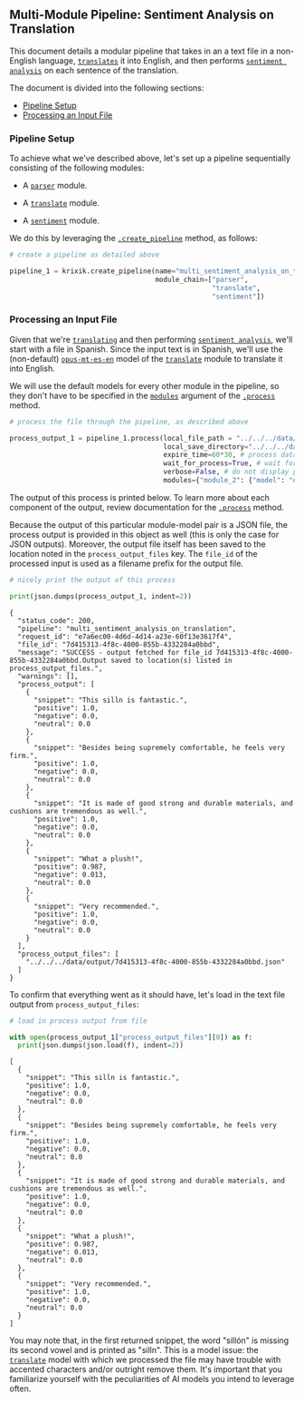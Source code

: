 ## Multi-Module Pipeline: Sentiment Analysis on Translation

This document details a modular pipeline that takes in an a text file in a non-English language, [`translates`](../../modules/ai_model_modules/translate_module.md) it into English, and then performs [`sentiment analysis`](../../modules/ai_model_modules/sentiment_module.md) on each sentence of the translation.

The document is divided into the following sections:

- [Pipeline Setup](#pipeline-setup)
- [Processing an Input File](#processing-an-input-file)

### Pipeline Setup

To achieve what we've described above, let's set up a pipeline sequentially consisting of the following modules:

- A [`parser`](../../modules/ai_model_modules/parser_module.md) module.

- A [`translate`](../../modules/ai_model_modules/translate_module.md) module.

- A [`sentiment`](../../modules/ai_model_modules/sentiment_module.md) module.

We do this by leveraging the [`.create_pipeline`](../../system/pipeline_creation/create_pipeline.md) method, as follows:


```python
# create a pipeline as detailed above

pipeline_1 = krixik.create_pipeline(name="multi_sentiment_analysis_on_translation",
                                    module_chain=["parser",
                                                  "translate",
                                                  "sentiment"])
```

### Processing an Input File

Given that we're [`translating`](../../modules/ai_model_modules/translate_module.md) and then performing [`sentiment analysis`](../../modules/ai_model_modules/sentiment_module.md), we'll start with a file in Spanish. Since the input text is in Spanish, we'll use the (non-default) [`opus-mt-es-en`](https://huggingface.co/Helsinki-NLP/opus-mt-es-en) model of the [`translate`](../../modules/ai_model_modules/translate_module.md) module to translate it into English.

We will use the default models for every other module in the pipeline, so they don't have to be specified in the [`modules`](../../system/parameters_processing_files_through_pipelines/process_method.md#selecting-models-via-the-modules-argument) argument of the [`.process`](../../system/parameters_processing_files_through_pipelines/process_method.md) method.


```python
# process the file through the pipeline, as described above

process_output_1 = pipeline_1.process(local_file_path = "../../../data/input/spanish_review.txt", # the initial local filepath where the input file is stored
                                      local_save_directory="../../../data/output", # the local directory that the output file will be saved to
                                      expire_time=60*30, # process data will be deleted from the Krixik system in 30 minutes
                                      wait_for_process=True, # wait for process to complete before returning IDE control to user
                                      verbose=False, # do not display process update printouts upon running code
                                      modules={"module_2": {"model": "opus-mt-es-en"}}) # specify a non-default model for use in the second module
```

The output of this process is printed below. To learn more about each component of the output, review documentation for the [`.process`](../../system/parameters_processing_files_through_pipelines/process_method.md) method.

Because the output of this particular module-model pair is a JSON file, the process output is provided in this object as well (this is only the case for JSON outputs).  Moreover, the output file itself has been saved to the location noted in the `process_output_files` key.  The `file_id` of the processed input is used as a filename prefix for the output file.


```python
# nicely print the output of this process

print(json.dumps(process_output_1, indent=2))
```

    {
      "status_code": 200,
      "pipeline": "multi_sentiment_analysis_on_translation",
      "request_id": "e7a6ec00-4d6d-4d14-a23e-60f13e3617f4",
      "file_id": "7d415313-4f8c-4000-855b-4332284a0bbd",
      "message": "SUCCESS - output fetched for file_id 7d415313-4f8c-4000-855b-4332284a0bbd.Output saved to location(s) listed in process_output_files.",
      "warnings": [],
      "process_output": [
        {
          "snippet": "This silln is fantastic.",
          "positive": 1.0,
          "negative": 0.0,
          "neutral": 0.0
        },
        {
          "snippet": "Besides being supremely comfortable, he feels very firm.",
          "positive": 1.0,
          "negative": 0.0,
          "neutral": 0.0
        },
        {
          "snippet": "It is made of good strong and durable materials, and cushions are tremendous as well.",
          "positive": 1.0,
          "negative": 0.0,
          "neutral": 0.0
        },
        {
          "snippet": "What a plush!",
          "positive": 0.987,
          "negative": 0.013,
          "neutral": 0.0
        },
        {
          "snippet": "Very recommended.",
          "positive": 1.0,
          "negative": 0.0,
          "neutral": 0.0
        }
      ],
      "process_output_files": [
        "../../../data/output/7d415313-4f8c-4000-855b-4332284a0bbd.json"
      ]
    }


To confirm that everything went as it should have, let's load in the text file output from `process_output_files`:


```python
# load in process output from file

with open(process_output_1["process_output_files"][0]) as f:
  print(json.dumps(json.load(f), indent=2))
```

    [
      {
        "snippet": "This silln is fantastic.",
        "positive": 1.0,
        "negative": 0.0,
        "neutral": 0.0
      },
      {
        "snippet": "Besides being supremely comfortable, he feels very firm.",
        "positive": 1.0,
        "negative": 0.0,
        "neutral": 0.0
      },
      {
        "snippet": "It is made of good strong and durable materials, and cushions are tremendous as well.",
        "positive": 1.0,
        "negative": 0.0,
        "neutral": 0.0
      },
      {
        "snippet": "What a plush!",
        "positive": 0.987,
        "negative": 0.013,
        "neutral": 0.0
      },
      {
        "snippet": "Very recommended.",
        "positive": 1.0,
        "negative": 0.0,
        "neutral": 0.0
      }
    ]


You may note that, in the first returned snippet, the word "sillón" is missing its second vowel and is printed as "silln". This is a model issue: the [`translate`](../../modules/ai_model_modules/translate_module.md#available-models-in-the-translate-module) model with which we processed the file may have trouble with accented characters and/or outright remove them. It's important that you familiarize yourself with the peculiarities of AI models you intend to leverage often.
